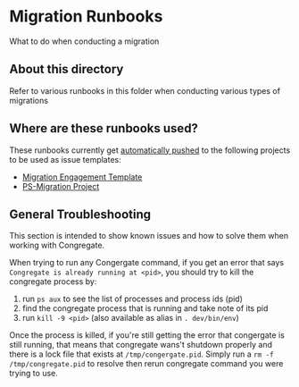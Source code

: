 # Migration Runbooks

What to do when conducting a migration

## About this directory

Refer to various runbooks in this folder when conducting various types of migrations

## Where are these runbooks used?

These runbooks currently get [automatically pushed](https://gitlab.com/gitlab-com/customer-success/professional-services-group/global-practice-development/migration/congregate/-/blob/master/.gitlab-ci.yml#L287) to the following projects to be used as issue templates:

- [Migration Engagement Template](https://gitlab.com/gitlab-com/customer-success/professional-services-group/project-templates/migration-template)
- [PS-Migration Project](https://gitlab.com/gitlab-com/customer-success/professional-services-group/ps-migration)

## General Troubleshooting

This section is intended to show known issues and how to solve them when working with Congregate.

When trying to run any Congergate command, if you get an error that says `Congregate is already running at <pid>`, you should try to kill the congregate process by:

1. run `ps aux` to see the list of processes and process ids (pid)
1. find the congregate process that is running and take note of its pid
1. run `kill -9 <pid>` (also available as alias in `. dev/bin/env`)

Once the process is killed, if you're still getting the error that congergate is still running, that means that congregate wans't shutdown properly and there is a lock file that exists at `/tmp/congergate.pid`. Simply run a `rm -f /tmp/congregate.pid` to resolve then rerun congregate command you were trying to use. 
